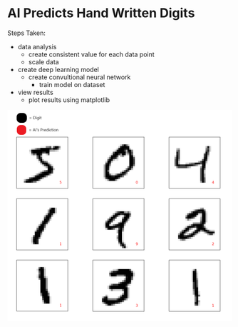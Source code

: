 # AI Predicts Hand Written Digits

Steps Taken:
* data analysis
    * create consistent value for each data point
    * scale data
* create deep learning model
    * create convultional neural network
        * train model on dataset
* view results
    * plot results using matplotlib

<img src='img.png'>
